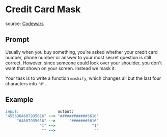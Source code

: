 # Credit Card Mask

source: [Codewars](https://www.codewars.com/kata/5412509bd436bd33920011bc)

## Prompt

Usually when you buy something, you're asked whether your credit card number,
phone number or answer to your most secret question is still correct. However,
since someone could look over your shoulder, you don't want that shown on your
screen. Instead we mask it.

Your task is to write a function `maskify`, which changes all but the last four
characters into `'#'`.

## Example

```ruby
input:                 output:
"4556364607935616" --> "############5616"
     "64607935616" -->      "#######5616"
               "1" -->                "1"
                "" -->                 ""
```

